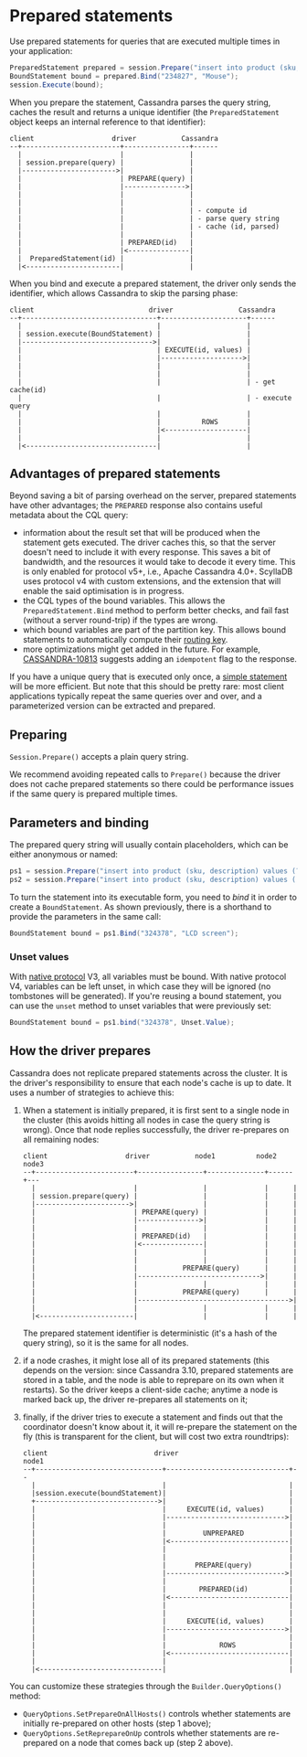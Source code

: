 # Prepared statements

Use prepared statements for queries that are executed multiple times in your application:

```csharp
PreparedStatement prepared = session.Prepare("insert into product (sku, description) values (?, ?)");
BoundStatement bound = prepared.Bind("234827", "Mouse");
session.Execute(bound);
```

When you prepare the statement, Cassandra parses the query string, caches the result and returns a unique identifier (the `PreparedStatement` object keeps an internal reference to that identifier):

```ditaa
client                   driver           Cassandra
--+------------------------+----------------+------
  |                        |                |
  | session.prepare(query) |                |
  |----------------------->|                |
  |                        | PREPARE(query) |
  |                        |--------------->|
  |                        |                |
  |                        |                |
  |                        |                | - compute id
  |                        |                | - parse query string
  |                        |                | - cache (id, parsed)
  |                        |                |
  |                        | PREPARED(id)   |
  |                        |<---------------|
  |  PreparedStatement(id) |                |
  |<-----------------------|                |
```

When you bind and execute a prepared statement, the driver only sends the identifier, which allows Cassandra to skip the parsing phase:

```ditaa
client                            driver                Cassandra
--+---------------------------------+---------------------+------
  |                                 |                     |
  | session.execute(BoundStatement) |                     |
  |-------------------------------->|                     |
  |                                 | EXECUTE(id, values) |
  |                                 |-------------------->|
  |                                 |                     |
  |                                 |                     |
  |                                 |                     | - get cache(id)
  |                                 |                     | - execute query
  |                                 |                     |
  |                                 |          ROWS       |
  |                                 |<--------------------|
  |                                 |                     |
  |<--------------------------------|                     |
```

## Advantages of prepared statements

Beyond saving a bit of parsing overhead on the server, prepared statements have other advantages; the `PREPARED` response also contains useful metadata about the CQL query:

* information about the result set that will be produced when the statement gets executed. The driver caches this, so that the server doesn't need to include it with every response. This saves a bit of bandwidth, and the resources it would take to decode it every time. This is only enabled for protocol v5+, i.e., Apache Cassandra 4.0+. ScyllaDB uses protocol v4 with custom extensions, and the extension that will enable the said optimisation is in progress.
* the CQL types of the bound variables. This allows the `PreparedStatement.Bind` method to perform better checks, and fail fast (without a server round-trip) if the types are wrong.
* which bound variables are part of the partition key. This allows bound statements to automatically compute their [routing key](../../../../routing-queries/index).
* more optimizations might get added in the future. For example, [CASSANDRA-10813] suggests adding an `idempotent` flag to the response.

If you have a unique query that is executed only once, a [simple statement](../simple/index) will be more efficient. But note that this should be pretty rare: most client applications typically repeat the same queries over and over, and a parameterized version can be extracted and prepared.

## Preparing

`Session.Prepare()` accepts a plain query string.

We recommend avoiding repeated calls to `Prepare()` because the driver does not cache prepared statements so there could be performance issues if the same query is prepared multiple times.

## Parameters and binding

The prepared query string will usually contain placeholders, which can be either anonymous or named:

```csharp
ps1 = session.Prepare("insert into product (sku, description) values (?, ?)");
ps2 = session.Prepare("insert into product (sku, description) values (:s, :d)");
```

To turn the statement into its executable form, you need to *bind* it in order to create a `BoundStatement`. As shown previously, there is a shorthand to provide the parameters in the same call:

```csharp
BoundStatement bound = ps1.Bind("324378", "LCD screen");
```

### Unset values

With [native protocol](../../../../native-protocol/index) V3, all variables must be bound. With native protocol V4, variables can be left unset, in which case they will be ignored (no tombstones will be generated). If you're reusing a bound statement, you can use the `unset` method to unset variables that were previously set:

```csharp
BoundStatement bound = ps1.bind("324378", Unset.Value);
```

## How the driver prepares

Cassandra does not replicate prepared statements across the cluster. It is the driver's responsibility to ensure that each node's cache is up to date. It uses a number of strategies to achieve this:

1.  When a statement is initially prepared, it is first sent to a single node in the cluster (this avoids hitting all nodes in case the query string is wrong). Once that node replies successfully, the driver re-prepares on all remaining nodes:

    ```ditaa
    client                   driver           node1          node2  node3
    --+------------------------+----------------+--------------+------+---
      |                        |                |              |      |
      | session.prepare(query) |                |              |      |
      |----------------------->|                |              |      |
      |                        | PREPARE(query) |              |      |
      |                        |--------------->|              |      |
      |                        |                |              |      |
      |                        | PREPARED(id)   |              |      |
      |                        |<---------------|              |      |
      |                        |                |              |      |
      |                        |                |              |      |
      |                        |           PREPARE(query)      |      |
      |                        |------------------------------>|      |
      |                        |                |              |      |
      |                        |           PREPARE(query)      |      |
      |                        |------------------------------------->|
      |                        |                |              |      |
      |<-----------------------|                |              |      |
    ```

    The prepared statement identifier is deterministic (it's a hash of the query string), so it is the same for all nodes.

2.  if a node crashes, it might lose all of its prepared statements (this depends on the version: since Cassandra 3.10, prepared statements are stored in a table, and the node is able to reprepare on its own when it restarts). So the driver keeps a client-side cache; anytime a node is marked back up, the driver re-prepares all statements on it;

3.  finally, if the driver tries to execute a statement and finds out that the coordinator doesn't know about it, it will re-prepare the statement on the fly (this is transparent for the client, but will cost two extra roundtrips):

    ```ditaa
    client                          driver                         node1
    --+-------------------------------+------------------------------+--
      |                               |                              |
      |session.execute(boundStatement)|                              |
      +------------------------------>|                              |
      |                               |     EXECUTE(id, values)      |
      |                               |----------------------------->|
      |                               |                              |
      |                               |         UNPREPARED           |
      |                               |<-----------------------------|
      |                               |                              |
      |                               |                              |
      |                               |       PREPARE(query)         |
      |                               |----------------------------->|
      |                               |                              |
      |                               |        PREPARED(id)          |
      |                               |<-----------------------------|
      |                               |                              |
      |                               |                              |
      |                               |     EXECUTE(id, values)      |
      |                               |----------------------------->|
      |                               |                              |
      |                               |             ROWS             |
      |                               |<-----------------------------|
      |                               |                              |
      |<------------------------------|                              |
    ```

You can customize these strategies through the `Builder.QueryOptions()` method:

* `QueryOptions.SetPrepareOnAllHosts()` controls whether statements are initially re-prepared on other hosts (step 1 above);
* `QueryOptions.SetReprepareOnUp` controls whether statements are re-prepared on a node that comes back up (step 2 above).

[CASSANDRA-10813]: https://issues.apache.org/jira/browse/CASSANDRA-10813
